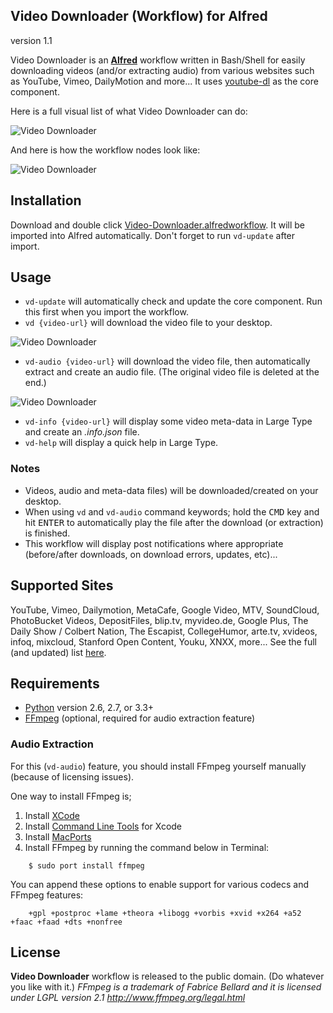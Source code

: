 ## Video Downloader (Workflow) for Alfred ##
version 1.1

Video Downloader is an **[Alfred](http://www.alfredapp.com)** workflow written in Bash/Shell for easily downloading videos (and/or extracting audio) from various websites such as YouTube, Vimeo, DailyMotion and more... It uses [youtube-dl](http://rg3.github.io/youtube-dl) as the core component.

Here is a full visual list of what Video Downloader can do:

![Video Downloader](https://raw.github.com/onury/alfred-video-downloader/master/common/images/screenshots/ss-1.jpg "Video Downloader - Alfred Workflow")

And here is how the workflow nodes look like:

![Video Downloader](https://raw.github.com/onury/alfred-video-downloader/master/common/images/screenshots/wf.jpg "Video Downloader - Alfred Workflow")

## Installation ##
Download and double click [Video-Downloader.alfredworkflow](https://github.com/onury/alfred-video-downloader/raw/master/dist/Video-Downloader.alfredworkflow). It will be imported into Alfred automatically. Don't forget to run `vd-update` after import.

## Usage ##
* `vd-update` will automatically check and update the core component. Run this first when you import the workflow.
* `vd {video-url}` will download the video file to your desktop.

![Video Downloader](https://raw.github.com/onury/alfred-video-downloader/master/common/images/screenshots/ss-2.jpg "Video Downloader - Alfred Workflow")

* `vd-audio {video-url}` will download the video file, then automatically extract and create an audio file. (The original video file is deleted at the end.)

![Video Downloader](https://raw.github.com/onury/alfred-video-downloader/master/common/images/screenshots/ss-3.jpg "Video Downloader - Alfred Workflow")

* `vd-info {video-url}` will display some video meta-data in Large Type and create an *.info.json* file.
* `vd-help` will display a quick help in Large Type.

### Notes ###
* Videos, audio and meta-data files) will be downloaded/created on your desktop.
* When using `vd` and `vd-audio` command keywords; hold the <kbd>CMD</kbd> key and hit <kbd>ENTER</kbd> to automatically play the file after the download (or extraction) is finished.
* This workflow will display post notifications where appropriate (before/after downloads, on download errors, updates, etc)...

## Supported Sites ##
YouTube, Vimeo, Dailymotion, MetaCafe, Google Video, MTV, SoundCloud, PhotoBucket Videos, DepositFiles, blip.tv, myvideo.de, Google Plus, The Daily Show / Colbert Nation, The Escapist, CollegeHumor, arte.tv, xvideos, infoq, mixcloud, Stanford Open Content, Youku, XNXX, more... See the full (and updated) list [here](http://rg3.github.io/youtube-dl/documentation.html).

## Requirements ##
* [Python](http://www.python.org) version 2.6, 2.7, or 3.3+
* [FFmpeg](http://www.ffmpeg.org) (optional, required for audio extraction feature)

### Audio Extraction ###
For this (`vd-audio`) feature, you should install FFmpeg yourself manually (because of licensing issues).

One way to install FFmpeg is;

1. Install [XCode](https://developer.apple.com/xcode/)
2. Install [Command Line Tools](https://developer.apple.com/downloads) for Xcode
3. Install [MacPorts](www.macports.org)
4. Install FFmpeg by running the command below in Terminal:

```shell
    $ sudo port install ffmpeg
```

You can append these options to enable support for various codecs and FFmpeg features:

```shell
    +gpl +postproc +lame +theora +libogg +vorbis +xvid +x264 +a52 +faac +faad +dts +nonfree
```

## License ##
**Video Downloader** workflow is released to the public domain. (Do whatever you like with it.)
*FFmpeg is a trademark of Fabrice Bellard and it is licensed under LGPL version 2.1
http://www.ffmpeg.org/legal.html*
